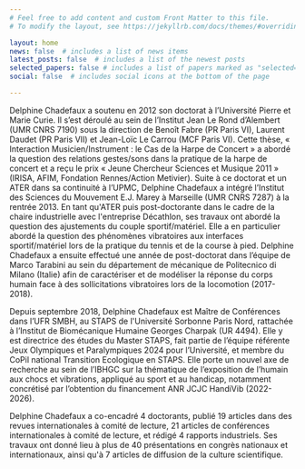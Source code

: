 ```yaml
---
# Feel free to add content and custom Front Matter to this file.
# To modify the layout, see https://jekyllrb.com/docs/themes/#overriding-theme-defaults

layout: home
news: false  # includes a list of news items
latest_posts: false  # includes a list of the newest posts
selected_papers: false # includes a list of papers marked as "selected={true}"
social: false  # includes social icons at the bottom of the page

---
```

Delphine Chadefaux a soutenu en 2012 son doctorat à l’Université Pierre et Marie Curie. Il s’est déroulé au sein de l’Institut Jean Le Rond d’Alembert (UMR CNRS 7190) sous la direction de Benoît Fabre (PR Paris VI), Laurent Daudet (PR Paris VII) et Jean-Loïc Le Carrou (MCF Paris VI). Cette thèse, « Interaction Musicien/Instrument : le Cas de la Harpe de Concert » a abordé la question des relations gestes/sons dans la pratique de la harpe de concert et a reçu le prix « Jeune Chercheur Sciences et Musique 2011 » (IRISA, AFIM, Fondation Rennes/Action Metivier). Suite à ce doctorat et un ATER dans sa continuité à l’UPMC, Delphine Chadefaux a intégré l’Institut des Sciences du Mouvement E.J. Marey à Marseille (UMR CNRS 7287) à la rentrée 2013. En tant qu'ATER puis post-doctorante dans le cadre de la chaire industrielle avec l'entreprise Décathlon, ses travaux ont abordé la question des ajustements du couple sportif/matériel. Elle a en particulier abordé la question des phénomènes vibratoires aux interfaces sportif/matériel lors de la pratique du tennis et de la course à pied. Delphine Chadefaux a ensuite effectué une année de post-doctorat dans l’équipe de Marco Tarabini au sein du département de mécanique de Politecnico di Milano (Italie) afin de caractériser et de modéliser la réponse du corps humain face à des sollicitations vibratoires lors de la locomotion (2017-2018). 

Depuis septembre 2018, Delphine Chadefaux est Maître de Conférences dans l’UFR SMBH, au STAPS de l'Université Sorbonne Paris Nord, rattachée à l’Institut de Biomécanique Humaine Georges Charpak (UR 4494). Elle y est directrice des études du Master STAPS, fait partie de l’équipe référente Jeux Olympiques et Paralympiques 2024 pour l’Université, et membre du CoPil national Transition Ecologique en STAPS. Elle porte un nouvel axe de recherche au sein de l’IBHGC sur la thématique de l’exposition de l’humain aux chocs et vibrations, appliqué au sport et au handicap, notamment concrétisé par l’obtention du financement ANR JCJC HandiVib (2022-2026). 	
	
Delphine Chadefaux a co-encadré 4 doctorants, publié 19 articles dans des revues internationales à comité de lecture, 21 articles de conférences internationales à comité de lecture, et rédigé 4 rapports industriels. Ses travaux ont donné lieu à plus de 40 présentations en congrès nationaux et internationaux, ainsi qu'à 7 articles de diffusion de la culture scientifique. 